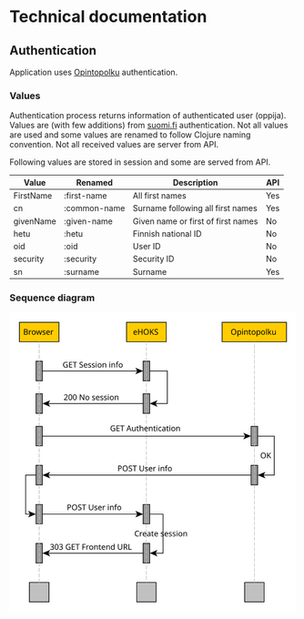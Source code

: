 # Technical documentation

## Authentication

Application uses [Opintopolku](http://www.opintopolku.fi) authentication.

### Values

Authentication process returns information of authenticated user (oppija).
Values are (with few additions) from
[suomi.fi](https://palveluhallinta.suomi.fi/fi/tuki/artikkelit/590ad07b14bbb10001966f50)
authentication. Not all values are used and some values are renamed to follow
Clojure naming convention. Not all received values are server from API.

Following values are stored in session and some are served from API.

Value | Renamed | Description | API
------|---------|-------------|----
FirstName | :first-name | All first names | Yes
cn | :common-name | Surname following all first names | Yes
givenName | :given-name | Given name or first of first names | No
hetu | :hetu | Finnish national ID | No
oid | :oid | User ID | No
security | :security | Security ID | No
sn | :surname | Surname | Yes

### Sequence diagram

![Sequence diagram of authentication](https://github.com/Opetushallitus/ehoks/raw/master/doc/authenticate-seq.svg "Authentication sequence diagram")
